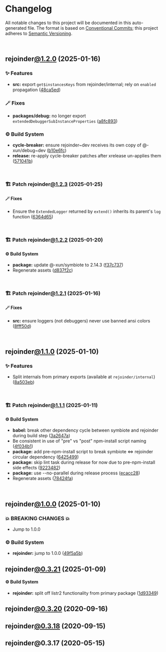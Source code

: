 # Changelog

All notable changes to this project will be documented in this auto-generated
file. The format is based on [Conventional Commits][1];
this project adheres to [Semantic Versioning][2].

<br />

## rejoinder[@1.2.0][3] (2025-01-16)

### ✨ Features

- **src:** export `get$instancesKeys` from rejoinder/internal; rely on `enabled` propagation ([48ca5ed][4])

### 🪄 Fixes

- **packages/debug:** no longer export `extendedDebuggerSubInstanceProperties` ([a8fc893][5])

### ⚙️ Build System

- **cycle-breaker:** ensure rejoinder\~dev receives its own copy of @-xun/debug\~dev ([b10e6fc][6])
- **release:** re-apply cycle-breaker patches after xrelease un-applies them ([571041b][7])

<br />

### 🏗️ Patch rejoinder[@1.2.3][8] (2025-01-25)

#### 🪄 Fixes

- Ensure the `ExtendedLogger` returned by `extend()` inherits its parent's `log` function ([6364d65][9])

<br />

### 🏗️ Patch rejoinder[@1.2.2][10] (2025-01-20)

#### ⚙️ Build System

- **package:** update @-xun/symbiote to 2.14.3 ([f37c737][11])
- Regenerate assets ([d837f2c][12])

<br />

### 🏗️ Patch rejoinder[@1.2.1][13] (2025-01-16)

#### 🪄 Fixes

- **src:** ensure loggers (not debuggers) never use banned ansi colors ([8fff50d][14])

<br />

## rejoinder[@1.1.0][15] (2025-01-10)

### ✨ Features

- Split internals from primary exports (available at `rejoinder/internal`) ([8a503eb][16])

<br />

### 🏗️ Patch rejoinder[@1.1.1][17] (2025-01-11)

#### ⚙️ Build System

- **babel:** break other dependency cycle between symbiote and rejoinder during build step ([3a2647a][18])
- Be consistent in use of "pre" vs "post" npm-install script naming ([4f034b1][19])
- **package:** add pre-npm-install script to break symbiote <=> rejoinder circular dependency ([6425499][20])
- **package:** skip lint task during release for now due to pre-npm-install side effects ([9223482][21])
- **package:** use --no-parallel during release process ([ecacc28][22])
- Regenerate assets ([78424fa][23])

<br />

## rejoinder[@1.0.0][24] (2025-01-10)

### 💥 BREAKING CHANGES 💥

- Jump to 1.0.0

### ⚙️ Build System

- **rejoinder:** jump to 1.0.0 ([49f5a5b][25])

## rejoinder[@0.3.21][26] (2025-01-09)

#### ⚙️ Build System

- **rejoinder:** split off listr2 functionality from primary package ([1d93349][27])

## rejoinder[@0.3.20][28] (2020-09-16)

## rejoinder[@0.3.18][29] (2020-09-15)

## rejoinder\@0.3.17 (2020-05-15)

[1]: https://conventionalcommits.org
[2]: https://semver.org
[3]: https://github.com/Xunnamius/rejoinder/compare/rejoinder@1.1.1...rejoinder@1.2.0
[4]: https://github.com/Xunnamius/rejoinder/commit/48ca5ed758cd58ac94fb3124e2a594da1d2a7a3a
[5]: https://github.com/Xunnamius/rejoinder/commit/a8fc893bb23117400a376d2641b297eb2199956b
[6]: https://github.com/Xunnamius/rejoinder/commit/b10e6fc514367aef02468efe7382c2a09b7d45d5
[7]: https://github.com/Xunnamius/rejoinder/commit/571041bf4746363a1355f6eb2e03d6c31e5b0a18
[8]: https://github.com/Xunnamius/rejoinder/compare/rejoinder@1.2.2...rejoinder@1.2.3
[9]: https://github.com/Xunnamius/rejoinder/commit/6364d654a78668a6aba3808c40b450fcc2389353
[10]: https://github.com/Xunnamius/rejoinder/compare/rejoinder@1.2.1...rejoinder@1.2.2
[11]: https://github.com/Xunnamius/rejoinder/commit/f37c737d9e65ca1a5c6439eb64cd6b1e3f022245
[12]: https://github.com/Xunnamius/rejoinder/commit/d837f2cf51d0f744b1acb9f03c50dbfbe4361561
[13]: https://github.com/Xunnamius/rejoinder/compare/rejoinder@1.2.0...rejoinder@1.2.1
[14]: https://github.com/Xunnamius/rejoinder/commit/8fff50d663840973b506f42d097ba932988f893a
[15]: https://github.com/Xunnamius/rejoinder/compare/rejoinder@1.0.0...rejoinder@1.1.0
[16]: https://github.com/Xunnamius/rejoinder/commit/8a503ebeed2689d0efaa12692a8cdaf933b5902d
[17]: https://github.com/Xunnamius/rejoinder/compare/rejoinder@1.1.0...rejoinder@1.1.1
[18]: https://github.com/Xunnamius/rejoinder/commit/3a2647a4383d23c44984f5fba72936f803375d01
[19]: https://github.com/Xunnamius/rejoinder/commit/4f034b13c055cd89d409e657a782736ffce01aee
[20]: https://github.com/Xunnamius/rejoinder/commit/64254992295ef6f5190b0afba24212fdd92feacb
[21]: https://github.com/Xunnamius/rejoinder/commit/9223482982798f7556a4daad0ef1201567959c38
[22]: https://github.com/Xunnamius/rejoinder/commit/ecacc284cc93a112a5ebdd9865e0c2198aeab5d2
[23]: https://github.com/Xunnamius/rejoinder/commit/78424fa8f7badb679969f17dc434d2444f557d0d
[24]: https://github.com/Xunnamius/rejoinder/compare/rejoinder@0.3.21...rejoinder@1.0.0
[25]: https://github.com/Xunnamius/rejoinder/commit/49f5a5b6bdfa22c9d737f729307f17e76e106dd5
[26]: https://github.com/Xunnamius/rejoinder/compare/rejoinder@0.3.20...rejoinder@0.3.21
[27]: https://github.com/Xunnamius/rejoinder/commit/1d93349ce956b897a64948edbbd692d6e79bc22d
[28]: https://github.com/Xunnamius/rejoinder/compare/rejoinder@0.3.19...rejoinder@0.3.20
[29]: https://github.com/Xunnamius/rejoinder/compare/rejoinder@0.3.17...rejoinder@0.3.18
